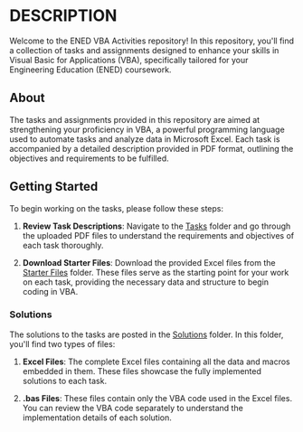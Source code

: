 # DESCRIPTION
Welcome to the ENED VBA Activities repository! In this repository, you'll find a collection of tasks and assignments designed to enhance your skills in Visual Basic for Applications (VBA), specifically tailored for your Engineering Education (ENED) coursework.

## About
The tasks and assignments provided in this repository are aimed at strengthening your proficiency in VBA, a powerful programming language used to automate tasks and analyze data in Microsoft Excel. Each task is accompanied by a detailed description provided in PDF format, outlining the objectives and requirements to be fulfilled.

## Getting Started
To begin working on the tasks, please follow these steps:

1. **Review Task Descriptions**: Navigate to the [Tasks](Tasks) folder and go through the uploaded PDF files to understand the requirements and objectives of each task thoroughly.

2. **Download Starter Files**: Download the provided Excel files from the [Starter Files](./Starter%20Files) folder. These files serve as the starting point for your work on each task, providing the necessary data and structure to begin coding in VBA.

### Solutions
The solutions to the tasks are posted in the [Solutions](Solutions) folder. In this folder, you'll find two types of files:

1. **Excel Files**: The complete Excel files containing all the data and macros embedded in them. These files showcase the fully implemented solutions to each task.

2. **.bas Files**: These files contain only the VBA code used in the Excel files. You can review the VBA code separately to understand the implementation details of each solution.
